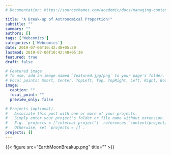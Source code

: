```yaml
---
# Documentation: https://sourcethemes.com/academic/docs/managing-content/

title: "A Break-up of Astronomical Proportion!"
subtitle: ""
summary: ""
authors: []
tags: ['Webcomics']
categories: ['Webcomics']
date: 2019-07-06T10:42:48+05:30
lastmod: 2019-07-06T10:42:48+05:30
featured: true
draft: false

# Featured image
# To use, add an image named `featured.jpg/png` to your page's folder.
# Focal points: Smart, Center, TopLeft, Top, TopRight, Left, Right, BottomLeft, Bottom, BottomRight.
image:
  caption: ""
  focal_point: ""
  preview_only: false

# Projects (optional).
#   Associate this post with one or more of your projects.
#   Simply enter your project's folder or file name without extension.
#   E.g. `projects = ["internal-project"]` references `content/project/deep-learning/index.md`.
#   Otherwise, set `projects = []`.
projects: []
---
```


{{< figure src="EarthMoonBreakup.png" title="" >}}
